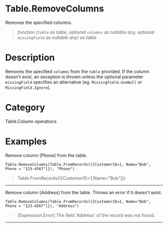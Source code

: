 # Table.RemoveColumns
Removes the specified columns.
> _function (<code>table</code> as table, optional <code>columns</code> as nullable any, optional <code>missingField</code> as nullable any) as table_

# Description 
Removes the specified <code>columns</code> from the <code>table</code> provided.
    If the column doesn't exist, an exception is thrown unless the optional parameter <code>missingField</code> specifies an alternative (eg. <code>MissingField.UseNull</code> or <code>MissingField.Ignore</code>).
# Category 
Table.Column operations
# Examples 
Remove column [Phone] from the table.
```
Table.RemoveColumns(Table.FromRecords({[CustomerID=1, Name="Bob", Phone = "123-4567"]}), "Phone")
```
> Table.FromRecords({[CustomerID=1,Name="Bob"]})
***
Remove column [Address] from the table. Throws an error if it doesn't exist.
```
Table.RemoveColumns(Table.FromRecords({[CustomerID=1, Name="Bob", Phone = "123-4567"]}), "Address")
```
> [Expression.Error] The field 'Address' of the record was not found.
***

